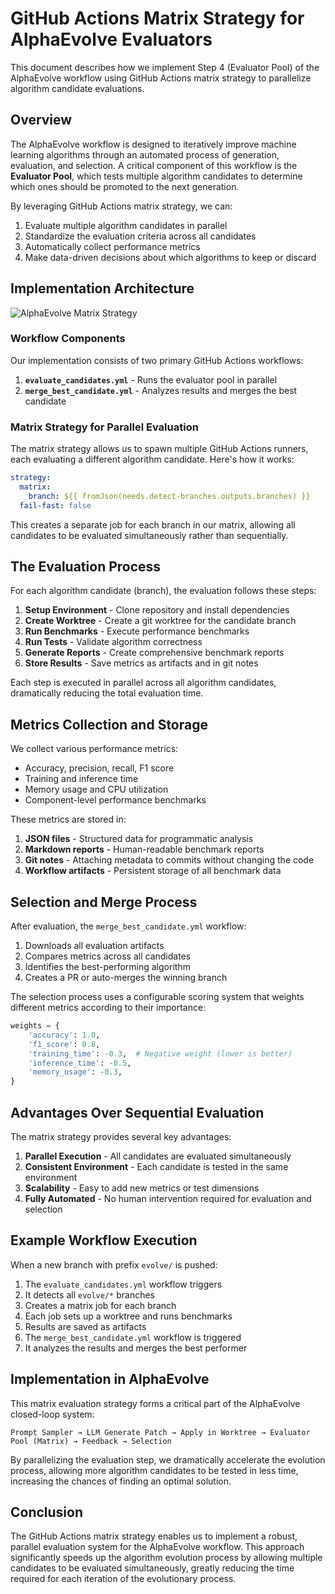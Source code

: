 # GitHub Actions Matrix Strategy for AlphaEvolve Evaluators

This document describes how we implement Step 4 (Evaluator Pool) of the AlphaEvolve workflow using GitHub Actions matrix strategy to parallelize algorithm candidate evaluations.

## Overview

The AlphaEvolve workflow is designed to iteratively improve machine learning algorithms through an automated process of generation, evaluation, and selection. A critical component of this workflow is the **Evaluator Pool**, which tests multiple algorithm candidates to determine which ones should be promoted to the next generation.

By leveraging GitHub Actions matrix strategy, we can:

1. Evaluate multiple algorithm candidates in parallel
2. Standardize the evaluation criteria across all candidates
3. Automatically collect performance metrics
4. Make data-driven decisions about which algorithms to keep or discard

## Implementation Architecture

![AlphaEvolve Matrix Strategy](https://mermaid.ink/img/pako:eNqFU8tu2zAQ_BWCpxYoDPvVxLl1ESB9oO2hKJIeGGlpC5FIlaQSG4b_vUuJkhO7aXThcmdnZ2d3l1lmCmSJeSNbhRoq3YIWWv0GbR8gU5Krb5AKQadWrxpqlUljN2oLOT3cVVu9AcnU_vIKMlO_oR0bnUY1GGfhAFMjqY0WOWrVmBqO0r9v6aMUcLQCx4Y0_7G1gYvFAqSWNdLqPy6hf3t-X4FU04PaNNTxWzpnqTlK8xDO7mhpSOG9UbVSVOeVR_7FcX7vA3lbK7mHLMeZ-oGQWMIOdTAUwTmqcJDLtgpdjGEaIFLXLkCZ1a7Bh3jLN7T9Q9pVzp7T0KOoS0JuhqKXLKwNlbzHCuLOtUVXUeWvMI-F4C1lCq2VxAYKu8Cjl95cKBQnwTH2B4_tnWqKQiHNh9RoaVzMHSGFGscCz4eRiKVlx6qcubbT_MCZnnkcT0Eh4y6eR4zTxL4cwLlvGDMSOsQ9OQMzJbkjLUePTIhxFLuM96fPcDu-yB2_vbjE5m29plWUvvw3XZnlg3S5drgkVfQpnYDSGfcJ3wfMK_rwuJ6nFPgzBj2j3G9mfzGbQTmDeYpbj_I3SycY4kxYxS7wfoPDEbqJhUKzPZhHVL8a7ojtCqVIVR4b8e46Udk2UEZoLCzRu9w4snZQS1PAZ0yS4nJ5k-Z_wE0HsaRLsNj8GyqKSfENfsSZrXQ9pT_Lkni-JUuMkXzMkjjlk9uZ38ZTMZ0kSRQVSRiVYZJPyjhOiulsk6YLHvGfWZLwFHKO47Q0LSYrNkmTIkzScDa9cV_fzELTmmTuTz6PPg9feGGStCaLfwDnmjwb)

### Workflow Components

Our implementation consists of two primary GitHub Actions workflows:

1. **`evaluate_candidates.yml`** - Runs the evaluator pool in parallel
2. **`merge_best_candidate.yml`** - Analyzes results and merges the best candidate

### Matrix Strategy for Parallel Evaluation

The matrix strategy allows us to spawn multiple GitHub Actions runners, each evaluating a different algorithm candidate. Here's how it works:

```yaml
strategy:
  matrix:
    branch: ${{ fromJson(needs.detect-branches.outputs.branches) }}
  fail-fast: false
```

This creates a separate job for each branch in our matrix, allowing all candidates to be evaluated simultaneously rather than sequentially.

## The Evaluation Process

For each algorithm candidate (branch), the evaluation follows these steps:

1. **Setup Environment** - Clone repository and install dependencies
2. **Create Worktree** - Create a git worktree for the candidate branch
3. **Run Benchmarks** - Execute performance benchmarks
4. **Run Tests** - Validate algorithm correctness
5. **Generate Reports** - Create comprehensive benchmark reports
6. **Store Results** - Save metrics as artifacts and in git notes

Each step is executed in parallel across all algorithm candidates, dramatically reducing the total evaluation time.

## Metrics Collection and Storage

We collect various performance metrics:
- Accuracy, precision, recall, F1 score
- Training and inference time
- Memory usage and CPU utilization
- Component-level performance benchmarks

These metrics are stored in:
1. **JSON files** - Structured data for programmatic analysis
2. **Markdown reports** - Human-readable benchmark reports
3. **Git notes** - Attaching metadata to commits without changing the code
4. **Workflow artifacts** - Persistent storage of all benchmark data

## Selection and Merge Process

After evaluation, the `merge_best_candidate.yml` workflow:

1. Downloads all evaluation artifacts
2. Compares metrics across all candidates
3. Identifies the best-performing algorithm
4. Creates a PR or auto-merges the winning branch

The selection process uses a configurable scoring system that weights different metrics according to their importance:

```python
weights = {
    'accuracy': 1.0,
    'f1_score': 0.8,
    'training_time': -0.3,  # Negative weight (lower is better)
    'inference_time': -0.5,
    'memory_usage': -0.3,
}
```

## Advantages Over Sequential Evaluation

The matrix strategy provides several key advantages:

1. **Parallel Execution** - All candidates are evaluated simultaneously
2. **Consistent Environment** - Each candidate is tested in the same environment
3. **Scalability** - Easy to add new metrics or test dimensions
4. **Fully Automated** - No human intervention required for evaluation and selection

## Example Workflow Execution

When a new branch with prefix `evolve/` is pushed:

1. The `evaluate_candidates.yml` workflow triggers
2. It detects all `evolve/*` branches
3. Creates a matrix job for each branch
4. Each job sets up a worktree and runs benchmarks
5. Results are saved as artifacts
6. The `merge_best_candidate.yml` workflow is triggered
7. It analyzes the results and merges the best performer

## Implementation in AlphaEvolve

This matrix evaluation strategy forms a critical part of the AlphaEvolve closed-loop system:

```
Prompt Sampler → LLM Generate Patch → Apply in Worktree → Evaluator Pool (Matrix) → Feedback → Selection
```

By parallelizing the evaluation step, we dramatically accelerate the evolution process, allowing more algorithm candidates to be tested in less time, increasing the chances of finding an optimal solution.

## Conclusion

The GitHub Actions matrix strategy enables us to implement a robust, parallel evaluation system for the AlphaEvolve workflow. This approach significantly speeds up the algorithm evolution process by allowing multiple candidates to be evaluated simultaneously, greatly reducing the time required for each iteration of the evolutionary process. 